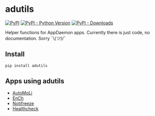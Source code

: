 # adutils

[![PyPI](https://img.shields.io/pypi/v/adutils)](https://pypi.org/project/adutils/) [![PyPI - Python Version](https://img.shields.io/pypi/pyversions/adutils)](https://pypi.org/project/adutils/) [![PyPI - Downloads](https://img.shields.io/pypi/dm/adutils)](https://pypi.org/project/adutils/)

Helper functions for AppDaemon apps. Currently there is just code, no documentation. Sorry ¯\\_(ツ)_/¯

## Install

```bash
pip install adutils
```

## Apps using **adutils**

* [AutoMoLi](https://github.com/benleb/ad-automoli)
* [EnCh](https://github.com/benleb/ad-ench)
* [Notifreeze](https://github.com/benleb/ad-notifreeze)
* [Healthcheck](https://github.com/benleb/ad-healthcheck)
